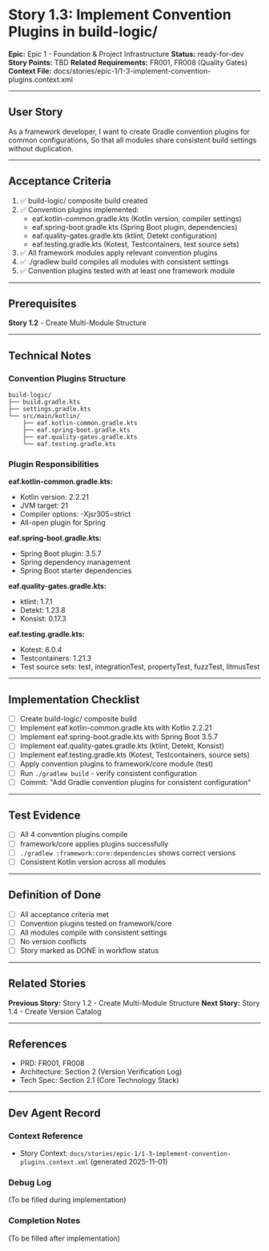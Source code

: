 # Story 1.3: Implement Convention Plugins in build-logic/

**Epic:** Epic 1 - Foundation & Project Infrastructure
**Status:** ready-for-dev
**Story Points:** TBD
**Related Requirements:** FR001, FR008 (Quality Gates)
**Context File:** docs/stories/epic-1/1-3-implement-convention-plugins.context.xml

---

## User Story

As a framework developer,
I want to create Gradle convention plugins for common configurations,
So that all modules share consistent build settings without duplication.

---

## Acceptance Criteria

1. ✅ build-logic/ composite build created
2. ✅ Convention plugins implemented:
   - eaf.kotlin-common.gradle.kts (Kotlin version, compiler settings)
   - eaf.spring-boot.gradle.kts (Spring Boot plugin, dependencies)
   - eaf.quality-gates.gradle.kts (ktlint, Detekt configuration)
   - eaf.testing.gradle.kts (Kotest, Testcontainers, test source sets)
3. ✅ All framework modules apply relevant convention plugins
4. ✅ ./gradlew build compiles all modules with consistent settings
5. ✅ Convention plugins tested with at least one framework module

---

## Prerequisites

**Story 1.2** - Create Multi-Module Structure

---

## Technical Notes

### Convention Plugins Structure

```
build-logic/
├── build.gradle.kts
├── settings.gradle.kts
└── src/main/kotlin/
    ├── eaf.kotlin-common.gradle.kts
    ├── eaf.spring-boot.gradle.kts
    ├── eaf.quality-gates.gradle.kts
    └── eaf.testing.gradle.kts
```

### Plugin Responsibilities

**eaf.kotlin-common.gradle.kts:**
- Kotlin version: 2.2.21
- JVM target: 21
- Compiler options: -Xjsr305=strict
- All-open plugin for Spring

**eaf.spring-boot.gradle.kts:**
- Spring Boot plugin: 3.5.7
- Spring dependency management
- Spring Boot starter dependencies

**eaf.quality-gates.gradle.kts:**
- ktlint: 1.7.1
- Detekt: 1.23.8
- Konsist: 0.17.3

**eaf.testing.gradle.kts:**
- Kotest: 6.0.4
- Testcontainers: 1.21.3
- Test source sets: test, integrationTest, propertyTest, fuzzTest, litmusTest

---

## Implementation Checklist

- [ ] Create build-logic/ composite build
- [ ] Implement eaf.kotlin-common.gradle.kts with Kotlin 2.2.21
- [ ] Implement eaf.spring-boot.gradle.kts with Spring Boot 3.5.7
- [ ] Implement eaf.quality-gates.gradle.kts (ktlint, Detekt, Konsist)
- [ ] Implement eaf.testing.gradle.kts (Kotest, Testcontainers, source sets)
- [ ] Apply convention plugins to framework/core module (test)
- [ ] Run `./gradlew build` - verify consistent configuration
- [ ] Commit: "Add Gradle convention plugins for consistent configuration"

---

## Test Evidence

- [ ] All 4 convention plugins compile
- [ ] framework/core applies plugins successfully
- [ ] `./gradlew :framework:core:dependencies` shows correct versions
- [ ] Consistent Kotlin version across all modules

---

## Definition of Done

- [ ] All acceptance criteria met
- [ ] Convention plugins tested on framework/core
- [ ] All modules compile with consistent settings
- [ ] No version conflicts
- [ ] Story marked as DONE in workflow status

---

## Related Stories

**Previous Story:** Story 1.2 - Create Multi-Module Structure
**Next Story:** Story 1.4 - Create Version Catalog

---

## References

- PRD: FR001, FR008
- Architecture: Section 2 (Version Verification Log)
- Tech Spec: Section 2.1 (Core Technology Stack)

---

## Dev Agent Record

### Context Reference
- Story Context: `docs/stories/epic-1/1-3-implement-convention-plugins.context.xml` (generated 2025-11-01)

### Debug Log
(To be filled during implementation)

### Completion Notes
(To be filled after implementation)
